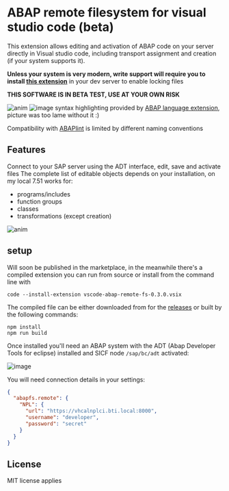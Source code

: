 # ABAP remote filesystem for visual studio code (beta)

This extension allows editing and activation of ABAP code on your server directly in Visual studio code, including transport assignment and creation (if your system supports it).

**Unless your system is very modern, write support will require you to install [this extension](https://github.com/marcellourbani/abapfs_extensions)** in your dev server to enable locking files

**THIS SOFTWARE IS IN BETA TEST, USE AT YOUR OWN RISK**

![anim](https://user-images.githubusercontent.com/2453277/47482169-ae0cc300-d82d-11e8-8d19-f55dd877c166.gif)
![image](https://user-images.githubusercontent.com/2453277/47466602-dd99dc00-d7e9-11e8-97ed-28e23dfd8f90.png)
syntax highlighting provided by [ABAP language extension](https://marketplace.visualstudio.com/items?itemName=larshp.vscode-abap), picture was too lame without it :)

Compatibility with [ABAPlint](https://marketplace.visualstudio.com/items?itemName=larshp.vscode-abaplint) is limited by different naming conventions

## Features

Connect to your SAP server using the ADT interface, edit, save and activate files
The complete list of editable objects depends on your installation, on my local 7.51 works for:

- programs/includes
- function groups
- classes
- transformations (except creation)

![anim](https://user-images.githubusercontent.com/2453277/48232926-30a78d80-e3ab-11e8-8a12-00844431f9af.gif)

## setup

Will soon be published in the marketplace, in the meanwhile there's a compiled extension you can run from source or install from the command line with

```shell
code --install-extension vscode-abap-remote-fs-0.3.0.vsix
```

The compiled file can be either downloaded from for the
[releases](https://github.com/marcellourbani/vscode_abap_remote_fs/releases) or
built by the following commands:

```shell
npm install
npm run build
```

Once installed you'll need an ABAP system with the ADT (Abap Developer Tools for eclipse) installed and SICF node `/sap/bc/adt` activated:

![image](https://user-images.githubusercontent.com/2453277/47607084-5760de00-da13-11e8-9c51-7e04eeff4299.png)

You will need connection details in your settings:

```json
{
  "abapfs.remote": {
    "NPL": {
      "url": "https://vhcalnplci.bti.local:8000",
      "username": "developer",
      "password": "secret"
    }
  }
}
```

## License

MIT license applies
